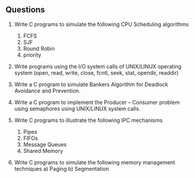 ## Questions

1. Write C programs to simulate the following CPU Scheduling algorithms
    1. FCFS 
    2. SJF 
    3. Round Robin 
    4. priority

2. Write programs using the I/O system calls of UNIX/LINUX operating system (open, read, write, close, fcntl, seek, stat, opendir, readdir)

3. Write a C program to simulate Bankers Algorithm for Deadlock Avoidance and Prevention.

4. Write a C program to implement the Producer – Consumer problem using semaphores using UNIX/LINUX system calls.

5. Write C programs to illustrate the following IPC mechanisms
    1. Pipes
    2. FIFOs 
    3. Message Queues 
    4. Shared Memory

6. Write C programs to simulate the following memory management techniques a) Paging b) Segmentation
